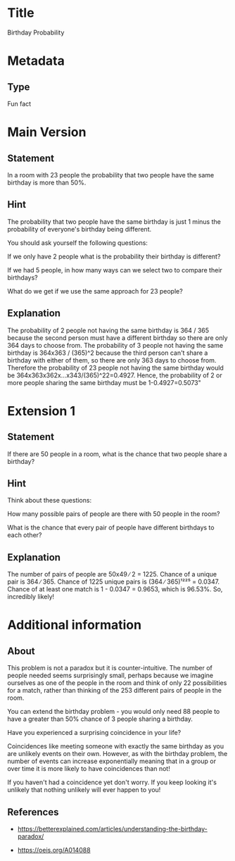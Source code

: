 # Title

Birthday Probability

# Metadata

## Type

Fun fact

# Main Version

## Statement

In a room with 23 people the probability that two people have the same birthday is more than 50%.

## Hint

The probability that two people have the same birthday is just 1 minus the probability of everyone's birthday being different.

You should ask yourself the following questions:

If we only have 2 people what is the probability their birthday is different? 

If we had 5 people, in how many ways can we select two to compare their birthdays?

What do we get if we use the same approach for 23 people?

## Explanation

The probability of 2 people not having the same birthday is 364 / 365 because the second person must have a different birthday so there are only 364 days to choose from. The probability of 3 people not having the same birthday is 364x363 / (365)^2 because the third person can't share a birthday with either of them, so there are only 363 days to choose from. Therefore the probability of 23 people not having the same birthday would be 364x363x362x...x343/(365)^22=0.4927. Hence, the probability of 2 or more people sharing the same birthday must be 1-0.4927=0.5073"

# Extension 1

## Statement

If there are 50 people in a room, what is the chance that two people share a birthday?

## Hint

Think about these questions: 

How many possible pairs of people are there with 50 people in the room? 

What is the chance that every pair of people have different birthdays to each other?

## Explanation

The number of pairs of people are 50x49 ∕ 2 = 1225. Chance of a unique pair is 364 ∕ 365. Chance of 1225 unique pairs is (364 ∕ 365)¹²²⁵ = 0.0347. Chance of at least one match is 1 - 0.0347 = 0.9653, which is 96.53%. So, incredibly likely!

# Additional information

## About

This problem is not a paradox but it is counter-intuitive. The number of people needed seems surprisingly small, perhaps because we imagine ourselves as one of the people in the room and think of only 22 possibilities for a match, rather than thinking of the 253 different pairs of people in the room. 

You can extend the birthday problem - you would only need 88 people to have a greater than 50% chance of 3 people sharing a birthday.

Have you experienced a surprising coincidence in your life? 

Coincidences like meeting someone with exactly the same birthday as you are unlikely events on their own. However, as with the birthday problem, the number of events can increase exponentially meaning that in a group or over time it is more likely to have coincidences than not!

If you haven't had a coincidence yet don't worry. If you keep looking it's unlikely that nothing unlikely will ever happen to you! 

## References

* https://betterexplained.com/articles/understanding-the-birthday-paradox/

* https://oeis.org/A014088


